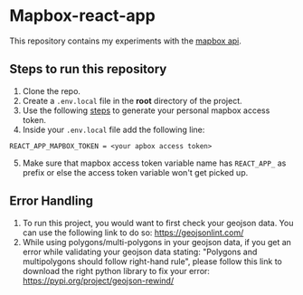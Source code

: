 # Mapbox-react-app
This repository contains my experiments with the [mapbox api](https://docs.mapbox.com/mapbox-gl-js/api/).

## Steps to run this repository
1. Clone the repo.
2. Create a `.env.local` file in the **root** directory of the project.
3. Use the following [steps](https://docs.mapbox.com/help/tutorials/get-started-tokens-api/) to generate your personal mapbox access token.
4. Inside your `.env.local` file add the following line:
```
REACT_APP_MAPBOX_TOKEN = <your apbox access token>
```
5. Make sure that mapbox access token variable name has `REACT_APP_` as prefix or else the access token variable won't get picked up.

## Error Handling
1. To run this project, you would want to first check your geojson data. You can use the following link to do so: https://geojsonlint.com/
2. While using polygons/multi-polygons in your geojson data, if you get an error while validating your geojson data stating: "Polygons and multipolygons should follow right-hand rule", please follow this link to download the right python library to fix your error: https://pypi.org/project/geojson-rewind/

